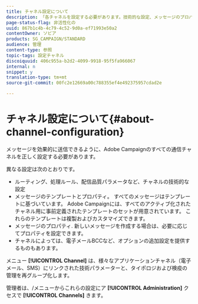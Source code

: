 ```yaml
---
title: チャネル設定について
description: 「各チャネルを設定する必要があります。技術的な設定、メッセージのプロパティ、およびテンプレート」を参照してください。
page-status-flag: 非活性化の
uuid: 867b1c4b-4c79-4c52-9d0a-ef71993e50a2
contentOwner: ソビア
products: SG_CAMPAIGN/STANDARD
audience: 管理
content-type: 参照
topic-tags: 設定チャネル
discoiquuid: 406c955a-b2d2-4099-9918-95f5fa966067
internal: n
snippet: y
translation-type: tm+mt
source-git-commit: 00fc2e12669a00c788355ef4e492375957cdad2e

---
```



# チャネル設定について{#about-channel-configuration}

メッセージを効果的に送信できるように、Adobe Campaignのすべての通信チャネルを正しく設定する必要があります。

異なる設定は次のとおりです。

* ルーティング、処理ルール、配信品質パラメータなど、チャネルの技術的な設定
* メッセージのテンプレートとプロパティ。 すべてのメッセージはテンプレートに基づいています。 Adobe Campaignには、すべてのアクティブ化されたチャネル用に事前定義されたテンプレートのセットが用意されています。 これらのテンプレートは複製およびカスタマイズできます。
* メッセージのプロパティ. 新しいメッセージを作成する場合は、必要に応じてプロパティを設定できます。
* チャネルによっては、電子メールBCCなど、オプションの追加設定を提供するものもあります。

メニュー **[!UICONTROL Channel]** は、様々なアプリケーションチャネル（電子メール、SMS）にリンクされた技術パラメーターと、タイポロジおよび検疫の管理を再グループ化します。

管理者は、/メニューからこれらの設定にア **[!UICONTROL Administration]** クセスで **[!UICONTROL Channels]** きます。
